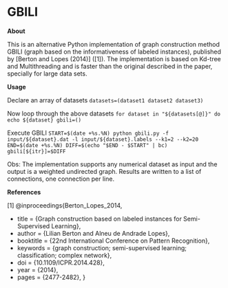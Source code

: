 # GBILI
**About**

This is an alternative Python implementation of graph construction method GBILI (graph based on the informativeness of labeled instances), published by [Berton and Lopes (2014)] ([1]). The implementation is based on Kd-tree and Multithreading and is faster than the original described in the paper, specially for large data sets. 

**Usage**

Declare an array of datasets
`datasets=(dataset1 dataset2 dataset3)`

Now loop through the above datasets
`for dataset in "${datasets[@]}"
do
	echo ${dataset}
	gbili=()`
	
Execute GBILI
	`START=$(date +%s.%N)
	python gbili.py -f input/${dataset}.dat -l input/${dataset}.labels --k1=2 --k2=20
	END=$(date +%s.%N)
	DIFF=$(echo "$END - $START" | bc)
	gbili[${itr}]=$DIFF`

Obs:
The implementation supports any numerical dataset as input and the output is a weighted undirected graph.
Results are written to a list of connections, one connection per line.

**References**

[1] @inproceedings{Berton_Lopes_2014,
 * title = {Graph construction based on labeled instances for Semi-Supervised Learning}, 
 * author = {Lilian Berton and Alneu de Andrade Lopes}, 
 * booktitle = {22nd International Conference on Pattern Recognition}, 
 * keywords = {graph construction; semi-supervised learning; classification; complex network}, 
 * doi = {10.1109/ICPR.2014.428},
 * year = {2014},
 * pages = {2477-2482},
}
